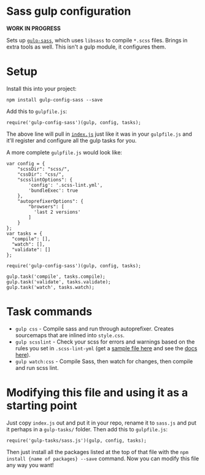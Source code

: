 # Sass gulp configuration

**WORK IN PROGRESS**

Sets up [`gulp-sass`](https://github.com/Snugug/gulp-sass), which uses `libsass` to compile `*.scss` files. Brings in extra tools as well. This isn't a gulp module, it configures them.

# Setup

Install this into your project:

    npm install gulp-config-sass --save

Add this to `gulpfile.js`:

    require('gulp-config-sass')(gulp, config, tasks);

The above line will pull in [`index.js`](https://github.com/EvanLovely/gulp-config-sass/blob/master/index.js) just like it was in your `gulpfile.js` and it'll register and configure all the gulp tasks for you. 

A more complete `gulpfile.js` would look like:

    var config = {
        "scssDir": "scss/",
        "cssDir": "css/",
        "scsslintOptions": {
            'config': '.scss-lint.yml',
            'bundleExec': true
        },
        "autoprefixerOptions": {
            "browsers": [
              'last 2 versions'
            ]
        }
    };
    var tasks = {
      "compile": [],
      "watch": [],
      "validate": []
    };
    
    require('gulp-config-sass')(gulp, config, tasks);
    
    gulp.task('compile', tasks.compile);
    gulp.task('validate', tasks.validate);
    gulp.task('watch', tasks.watch);

# Task commands

- `gulp css` - Compile sass and run through autoprefixer. Creates sourcemaps that are inlined into `style.css`.
- `gulp scsslint` - Check your scss for errors and warnings based on the rules you set in `.scss-lint-yml` (get a [sample file here](https://github.com/brigade/scss-lint/blob/master/config/default.yml) and see the [docs here](https://github.com/causes/scss-lint/blob/master/lib/scss_lint/linter/README.md)).
- `gulp watch:css` - Compile Sass, then watch for changes, then compile and run scss lint. 

# Modifying this file and using it as a starting point

Just copy `index.js` out and put it in your repo, rename it to `sass.js` and put it perhaps in a `gulp-tasks/` folder. Then add this to `gulpfile.js`:

    require('gulp-tasks/sass.js')(gulp, config, tasks);

Then just install all the packages listed at the top of that file with the `npm install {name of packages} --save` command. Now you can modify this file any way you want!

